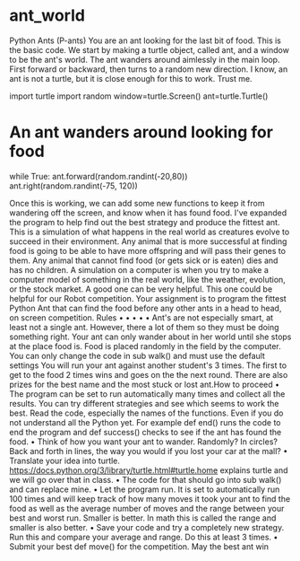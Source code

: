 # ant_world

Python Ants (P-ants)
You are an ant looking for the last bit of food.
This is the basic code. We start by making a turtle object, called ant, and a window to be the ant's
world. The ant wanders around aimlessly in the main loop. First forward or backward, then turns to a
random new direction. I know, an ant is not a turtle, but it is close enough for this to work. Trust me.

import turtle
import random
window=turtle.Screen()
ant=turtle.Turtle()
# An ant wanders around looking for food
while True:
ant.forward(random.randint(-20,80))
ant.right(random.randint(-75, 120))


Once this is working, we can add some new functions to keep it from wandering off the screen, and
know when it has found food.
I've expanded the program to help find out the best strategy and produce the fittest ant. This is a
simulation of what happens in the real world as creatures evolve to succeed in their environment. Any
animal that is more successful at finding food is going to be able to have more offspring and will pass
their genes to them. Any animal that cannot find food (or gets sick or is eaten) dies and has no
children.
A simulation on a computer is when you try to make a computer model of something in the real world,
like the weather, evolution, or the stock market. A good one can be very helpful. This one could be
helpful for our Robot competition.
Your assignment is to program the fittest Python Ant that can find the food before any other ants in a
head to head, on screen competition.
Rules
•
•
•
•
•
Ant's are not especially smart, at least not a single ant. However, there a lot of them so they
must be doing something right. Your ant can only wander about in her world until she stops at
the place food is.
Food is placed randomly in the field by the computer.
You can only change the code in sub walk() and must use the default settings
You will run your ant against another student's 3 times. The first to get to the food 2 times
wins and goes on the the next round.
There are also prizes for the best name and the most stuck or lost ant.How to proceed
• The program can be set to run automatically many times and collect all the results. You can try
different strategies and see which seems to work the best. Read the code, especially the names
of the functions. Even if you do not understand all the Python yet. For example def end() runs
the code to end the program and def success() checks to see if the ant has found the food.
• Think of how you want your ant to wander. Randomly? In circles? Back and forth in lines,
the way you would if you lost your car at the mall?
• Translate your idea into turtle. https://docs.python.org/3/library/turtle.html#turtle.home
explains turtle and we will go over that in class.
• The code for that should go into sub walk() and can replace mine.
• Let the program run. It is set to automatically run 100 times and will keep track of how many
moves it took your ant to find the food as well as the average number of moves and the range
between your best and worst run. Smaller is better. In math this is called the range and smaller
is also better.
• Save your code and try a completely new strategy. Run this and compare your average and
range. Do this at least 3 times.
• Submit your best def move() for the competition.
May the best ant win
